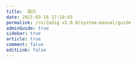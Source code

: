 ```yaml
---
title:  简介
date: 2021-03-16 17:19:43
permalink: /cn/Zadig v2.0.0/system-manual/guide
adminGuide: true
sidebar: true
article: true
comment: false
editLink: false
---
```


